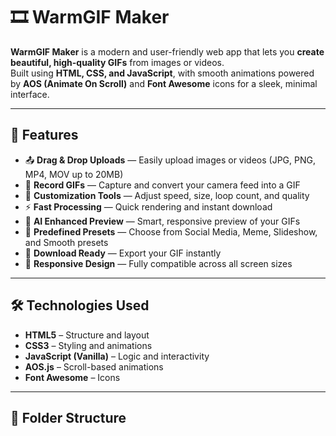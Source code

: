 # 🎞️ WarmGIF Maker

**WarmGIF Maker** is a modern and user-friendly web app that lets you **create beautiful, high-quality GIFs** from images or videos.  
Built using **HTML, CSS, and JavaScript**, with smooth animations powered by **AOS (Animate On Scroll)** and **Font Awesome** icons for a sleek, minimal interface.

---

## 🚀 Features

- 📤 **Drag & Drop Uploads** — Easily upload images or videos (JPG, PNG, MP4, MOV up to 20MB)  
- 🎥 **Record GIFs** — Capture and convert your camera feed into a GIF  
- 🎨 **Customization Tools** — Adjust speed, size, loop count, and quality  
- ⚡ **Fast Processing** — Quick rendering and instant download  
- 🤖 **AI Enhanced Preview** — Smart, responsive preview of your GIFs  
- 🌈 **Predefined Presets** — Choose from Social Media, Meme, Slideshow, and Smooth presets  
- 💾 **Download Ready** — Export your GIF instantly  
- 🧠 **Responsive Design** — Fully compatible across all screen sizes  

---

## 🛠️ Technologies Used

- **HTML5** – Structure and layout  
- **CSS3** – Styling and animations  
- **JavaScript (Vanilla)** – Logic and interactivity  
- **AOS.js** – Scroll-based animations  
- **Font Awesome** – Icons  

---

## 📂 Folder Structure

